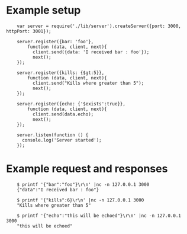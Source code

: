 # Example setup

        var server = require('./lib/server').createServer({port: 3000, httpPort: 3001});

        server.register({bar: 'foo'},
            function (data, client, next){
              client.send({data: 'I received bar : foo'});
              next();
        });

        server.register({kills: {$gt:5}},
            function (data, client, next){
              client.send("Kills where greater than 5");
              next();
        });

        server.register({echo: {'$exists':true}},
            function (data, client, next){
              client.send(data.echo);
              next();
        });

        server.listen(function () {
          console.log('Server started');
        });

# Example request and responses
        $ printf '{"bar":"foo"}\r\n' |nc -n 127.0.0.1 3000
        {"data":"I received bar : foo"}

        $ printf '{"kills":6}\r\n' |nc -n 127.0.0.1 3000
        "Kills where greater than 5"

        $ printf '{"echo":"this will be echoed"}\r\n' |nc -n 127.0.0.1 3000
        "this will be echoed"